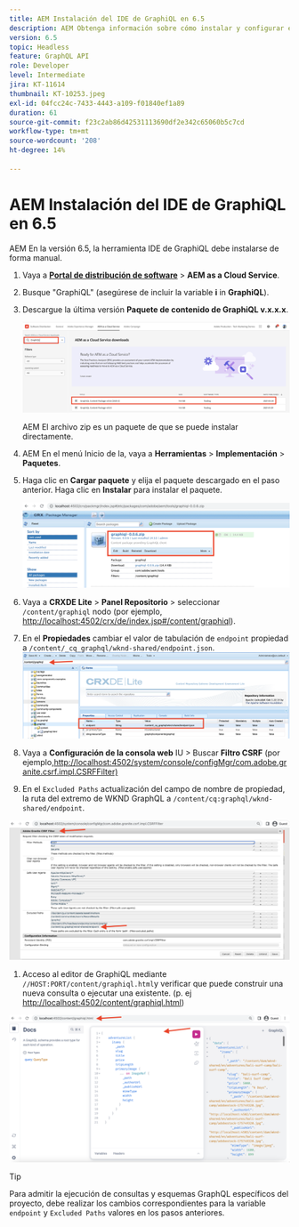 ```yaml
---
title: AEM Instalación del IDE de GraphiQL en 6.5
description: AEM Obtenga información sobre cómo instalar y configurar el IDE de GraphiQL en 6.5
version: 6.5
topic: Headless
feature: GraphQL API
role: Developer
level: Intermediate
jira: KT-11614
thumbnail: KT-10253.jpeg
exl-id: 04fcc24c-7433-4443-a109-f01840ef1a89
duration: 61
source-git-commit: f23c2ab86d42531113690df2e342c65060b5c7cd
workflow-type: tm+mt
source-wordcount: '208'
ht-degree: 14%

---
```


# AEM Instalación del IDE de GraphiQL en 6.5

AEM En la versión 6.5, la herramienta IDE de GraphiQL debe instalarse de forma manual.

1. Vaya a **[Portal de distribución de software](https://experience.adobe.com/#/downloads/content/software-distribution/es-es/aemcloud.html)** > **AEM as a Cloud Service**.
1. Busque &quot;GraphiQL&quot; (asegúrese de incluir la variable **i** in **GraphiQL**).
1. Descargue la última versión **Paquete de contenido de GraphiQL v.x.x.x**.

   ![Descargar paquete de GraphiQL](assets/graphiql/software-distribution.png)

   AEM El archivo zip es un paquete de que se puede instalar directamente.

1. AEM En el menú Inicio de la, vaya a **Herramientas** > **Implementación** > **Paquetes**.
1. Haga clic en **Cargar paquete** y elija el paquete descargado en el paso anterior. Haga clic en **Instalar** para instalar el paquete.

   ![Instalación del paquete de GraphiQL](assets/graphiql/install-graphiql-package.png)

1. Vaya a **CRXDE Lite** > **Panel Repositorio** > seleccionar `/content/graphiql` nodo (por ejemplo, <http://localhost:4502/crx/de/index.jsp#/content/graphiql>).
1. En el **Propiedades** cambiar el valor de tabulación de `endpoint` propiedad a `/content/_cq_graphql/wknd-shared/endpoint.json`.
   ![Cambio de valor de propiedad de extremo](assets/graphiql/endpoint-prop-value-change.png)

1. Vaya a **Configuración de la consola web** IU > Buscar **Filtro CSRF** (por ejemplo,<http://localhost:4502/system/console/configMgr/com.adobe.granite.csrf.impl.CSRFFilter)>
1. En el `Excluded Paths` actualización del campo de nombre de propiedad, la ruta del extremo de WKND GraphQL a `/content/cq:graphql/wknd-shared/endpoint`.

![Cambio de valor de propiedad Excluir rutas](assets/graphiql/exclude-paths-value-change.png)

1. Acceso al editor de GraphiQL mediante `//HOST:PORT/content/graphiql.html`y verificar que puede construir una nueva consulta o ejecutar una existente. (p. ej <http://localhost:4502/content/graphiql.html>)

![Editor de GraphiQL](assets/graphiql/graphiql-editor.png)

>[!TIP]
>
>Para admitir la ejecución de consultas y esquemas GraphQL específicos del proyecto, debe realizar los cambios correspondientes para la variable `endpoint` y `Excluded Paths` valores en los pasos anteriores.
